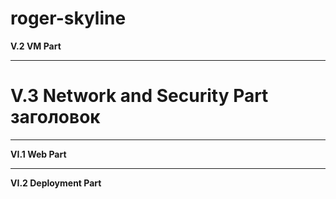 # roger-skyline

**V.2  VM Part**
***
**V.3  Network and Security Part**
заголовок
=====================
***
**VI.1 Web Part**
***
**VI.2 Deployment Part**
